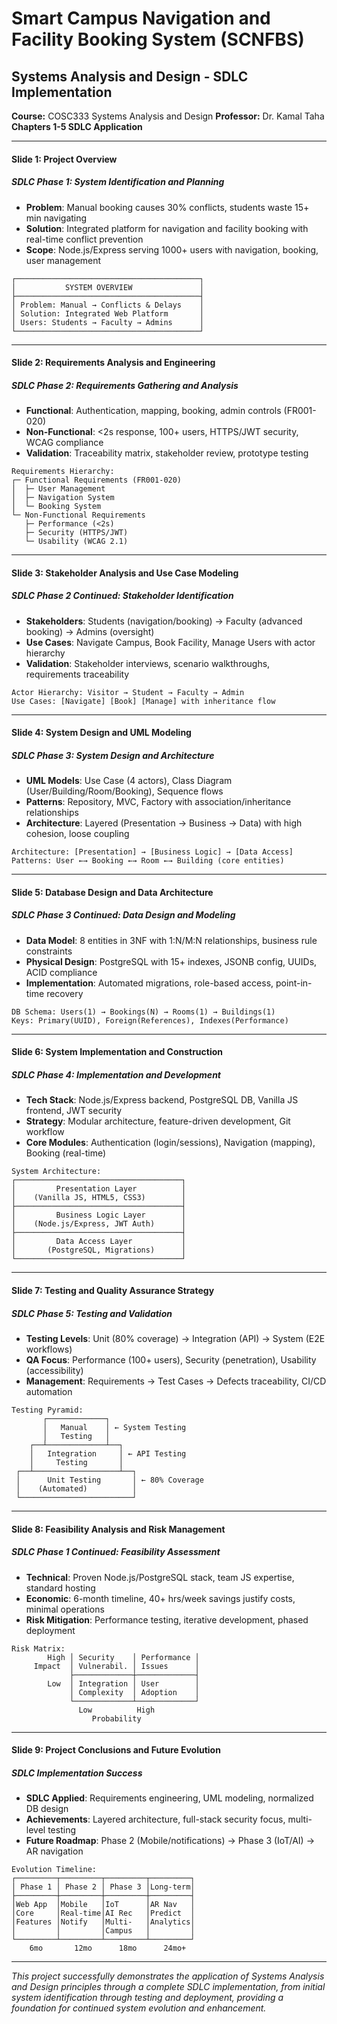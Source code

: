 # Smart Campus Navigation and Facility Booking System (SCNFBS)
## Systems Analysis and Design - SDLC Implementation

**Course:** COSC333 Systems Analysis and Design
**Professor:** Dr. Kamal Taha
**Chapters 1-5 SDLC Application**

---

#### Slide 1: Project Overview

##### SDLC Phase 1: System Identification and Planning

- **Problem**: Manual booking causes 30% conflicts, students waste 15+ min navigating
- **Solution**: Integrated platform for navigation and facility booking with real-time conflict prevention
- **Scope**: Node.js/Express serving 1000+ users with navigation, booking, user management

```
┌─────────────────────────────────────────┐
│           SYSTEM OVERVIEW               │
├─────────────────────────────────────────┤
│ Problem: Manual → Conflicts & Delays    │
│ Solution: Integrated Web Platform       │
│ Users: Students → Faculty → Admins      │
└─────────────────────────────────────────┘
```


---

#### Slide 2: Requirements Analysis and Engineering

##### SDLC Phase 2: Requirements Gathering and Analysis

- **Functional**: Authentication, mapping, booking, admin controls (FR001-020)
- **Non-Functional**: <2s response, 100+ users, HTTPS/JWT security, WCAG compliance
- **Validation**: Traceability matrix, stakeholder review, prototype testing

```
Requirements Hierarchy:
┌─ Functional Requirements (FR001-020)
│  ├─ User Management
│  ├─ Navigation System
│  └─ Booking System
└─ Non-Functional Requirements
   ├─ Performance (<2s)
   ├─ Security (HTTPS/JWT)
   └─ Usability (WCAG 2.1)
```

---

#### Slide 3: Stakeholder Analysis and Use Case Modeling

##### SDLC Phase 2 Continued: Stakeholder Identification

- **Stakeholders**: Students (navigation/booking) → Faculty (advanced booking) → Admins (oversight)
- **Use Cases**: Navigate Campus, Book Facility, Manage Users with actor hierarchy
- **Validation**: Stakeholder interviews, scenario walkthroughs, requirements traceability

```
Actor Hierarchy: Visitor → Student → Faculty → Admin
Use Cases: [Navigate] [Book] [Manage] with inheritance flow
```


---

#### Slide 4: System Design and UML Modeling

##### SDLC Phase 3: System Design and Architecture

- **UML Models**: Use Case (4 actors), Class Diagram (User/Building/Room/Booking), Sequence flows
- **Patterns**: Repository, MVC, Factory with association/inheritance relationships
- **Architecture**: Layered (Presentation → Business → Data) with high cohesion, loose coupling

```
Architecture: [Presentation] → [Business Logic] → [Data Access]
Patterns: User ←→ Booking ←→ Room ←→ Building (core entities)
```


---

#### Slide 5: Database Design and Data Architecture

##### SDLC Phase 3 Continued: Data Design and Modeling

- **Data Model**: 8 entities in 3NF with 1:N/M:N relationships, business rule constraints
- **Physical Design**: PostgreSQL with 15+ indexes, JSONB config, UUIDs, ACID compliance  
- **Implementation**: Automated migrations, role-based access, point-in-time recovery

```
DB Schema: Users(1) → Bookings(N) → Rooms(1) → Buildings(1)
Keys: Primary(UUID), Foreign(References), Indexes(Performance)
```


---

#### Slide 6: System Implementation and Construction

##### SDLC Phase 4: Implementation and Development

- **Tech Stack**: Node.js/Express backend, PostgreSQL DB, Vanilla JS frontend, JWT security
- **Strategy**: Modular architecture, feature-driven development, Git workflow
- **Core Modules**: Authentication (login/sessions), Navigation (mapping), Booking (real-time)

```
System Architecture:
┌─────────────────────────────────────┐
│         Presentation Layer          │
│    (Vanilla JS, HTML5, CSS3)        │
├─────────────────────────────────────┤
│         Business Logic Layer        │
│    (Node.js/Express, JWT Auth)      │
├─────────────────────────────────────┤
│         Data Access Layer           │
│       (PostgreSQL, Migrations)      │
└─────────────────────────────────────┘
```

---

#### Slide 7: Testing and Quality Assurance Strategy

##### SDLC Phase 5: Testing and Validation

- **Testing Levels**: Unit (80% coverage) → Integration (API) → System (E2E workflows)
- **QA Focus**: Performance (100+ users), Security (penetration), Usability (accessibility)
- **Management**: Requirements → Test Cases → Defects traceability, CI/CD automation

```
Testing Pyramid:
       ┌─────────────┐
       │   Manual    │ ← System Testing
       │   Testing   │
    ┌──┴─────────────┴──┐
    │   Integration     │ ← API Testing
    │     Testing       │
 ┌──┴───────────────────┴──┐
 │      Unit Testing       │ ← 80% Coverage
 │    (Automated)          │
 └─────────────────────────┘
```

---

#### Slide 8: Feasibility Analysis and Risk Management

##### SDLC Phase 1 Continued: Feasibility Assessment

- **Technical**: Proven Node.js/PostgreSQL stack, team JS expertise, standard hosting
- **Economic**: 6-month timeline, 40+ hrs/week savings justify costs, minimal operations
- **Risk Mitigation**: Performance testing, iterative development, phased deployment

```
Risk Matrix:
        High │ Security    │ Performance │
     Impact  │ Vulnerabil. │ Issues      │
             ├─────────────┼─────────────┤
        Low  │ Integration │ User        │
             │ Complexity  │ Adoption    │
             └─────────────┴─────────────┘
               Low          High
                  Probability
```

---

#### Slide 9: Project Conclusions and Future Evolution

##### SDLC Implementation Success

- **SDLC Applied**: Requirements engineering, UML modeling, normalized DB design
- **Achievements**: Layered architecture, full-stack security focus, multi-level testing
- **Future Roadmap**: Phase 2 (Mobile/notifications) → Phase 3 (IoT/AI) → AR navigation

```
Evolution Timeline:
┌─────────┬─────────┬─────────┬─────────┐
│ Phase 1 │ Phase 2 │ Phase 3 │Long-term│
├─────────┼─────────┼─────────┼─────────┤
│Web App  │Mobile   │IoT      │AR Nav   │
│Core     │Real-time│AI Rec   │Predict  │
│Features │Notify   │Multi-   │Analytics│
│         │         │Campus   │         │
└─────────┴─────────┴─────────┴─────────┘
    6mo       12mo      18mo      24mo+
```

---

*This project successfully demonstrates the application of Systems Analysis and Design principles through a complete SDLC implementation, from initial system identification through testing and deployment, providing a foundation for continued system evolution and enhancement.*
